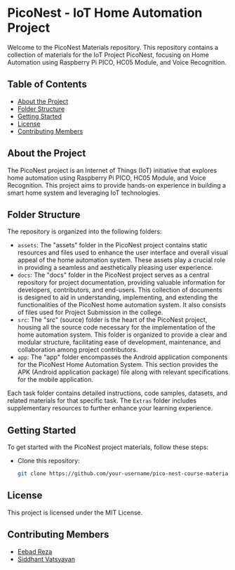 # PicoNest - IoT Home Automation Project

Welcome to the PicoNest Materials repository. This repository contains a collection of materials for the IoT Project PicoNest, focusing on Home Automation using Raspberry Pi PICO, HC05 Module, and Voice Recognition.

## Table of Contents

- [About the Project](#about-the-project)
- [Folder Structure](#folder-structure)
- [Getting Started](#getting-started)
- [License](#license)
- [Contributing Members](#contributing-members)

## About the Project

The PicoNest project is an Internet of Things (IoT) initiative that explores home automation using Raspberry Pi PICO, HC05 Module, and Voice Recognition. This project aims to provide hands-on experience in building a smart home system and leveraging IoT technologies.

## Folder Structure

The repository is organized into the following folders:

- `assets`: The "assets" folder in the PicoNest project contains static resources and files used to enhance the user interface and overall visual appeal of the home automation system. These assets play a crucial role in providing a seamless and aesthetically pleasing user experience.
- `docs`: The "docs" folder in the PicoNest project serves as a central repository for project documentation, providing valuable information for developers, contributors, and end-users. This collection of documents is designed to aid in understanding, implementing, and extending the functionalities of the PicoNest home automation system. It also consists of files used for Project Submission in the college.
- `src`: The "src" (source) folder is the heart of the PicoNest project, housing all the source code necessary for the implementation of the home automation system. This folder is organized to provide a clear and modular structure, facilitating ease of development, maintenance, and collaboration among project contributors.
- `app`: The "app" folder encompasses the Android application components for the PicoNest Home Automation System. This section provides the APK (Android application package) file along with relevant specifications for the mobile application.
  
Each task folder contains detailed instructions, code samples, datasets, and related materials for that specific task. The `Extras` folder includes supplementary resources to further enhance your learning experience.

## Getting Started

To get started with the PicoNest project materials, follow these steps:

- Clone this repository:

   ```bash
   git clone https://github.com/your-username/pico-nest-course-materials.git

## License

This project is licensed under the MIT License.

## Contributing Members
- [Eebad Reza](https://github.com/eebadreza)
- [Siddhant Vatsyayan](https://github.com/Vatsyayan-Siddhant)
